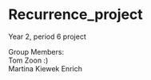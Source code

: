 # Recurrence_project
Year 2, period 6 project

Group Members: 
<br />  Tom Zoon :)
<br />  Martina Kiewek Enrich
